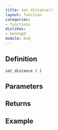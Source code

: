 ```yaml
---
title: set_distance()
layout: function
categories:
- functions
divlikes:
- bennugd
module: mod_
---
```


## Definition

    set_distance ( )

## Parameters

## Returns

## Example
